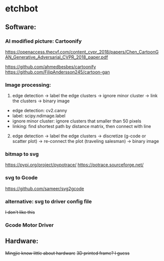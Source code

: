 # etchbot

## Software:

### AI modified picture: Cartoonify
https://openaccess.thecvf.com/content_cvpr_2018/papers/Chen_CartoonGAN_Generative_Adversarial_CVPR_2018_paper.pdf

https://github.com/ahmedbesbes/cartoonify
https://github.com/FilipAndersson245/cartoon-gan

### Image processing:
1. edge detection -> label the edge clusters -> ignore minor cluster -> link the clusters -> binary image

- edge detection: cv2.canny
- label: scipy.ndimage.label
- ignore minor cluster: ignore clusters that smaller than 50 pixels
- linking: find shortest path by distance matrix, then connect with line

2. edge detection -> label the edge clusters -> discretize (g-code or scatter plot) -> re-connect the plot (traveling salesman) -> binary image

### bitmap to svg
https://pypi.org/project/pypotrace/
https://potrace.sourceforge.net/

### svg to Gcode
https://github.com/sameer/svg2gcode

### alternative: svg to driver config file
~~I don't like this~~

### Gcode Motor Driver


## Hardware:
~~Mingjie know little about hardware~~
~~3D printed frame? I guess~~

